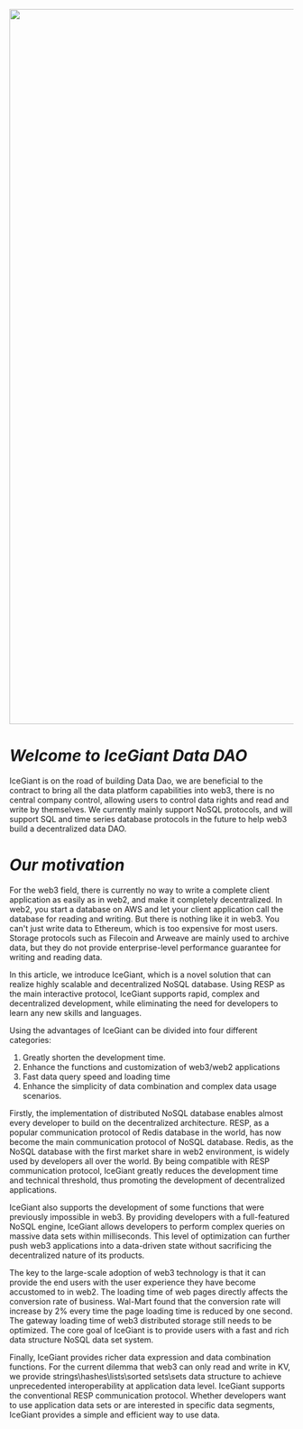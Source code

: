 


<p align="center">
<img width="1269" alt="image" src="https://user-images.githubusercontent.com/34047788/196197243-3f55260e-0c9b-402b-9637-4075d332d89c.png">
</p>


# ***Welcome to IceGiant Data DAO***
IceGiant is on the road of building Data Dao, we are beneficial to the contract to bring all the data platform capabilities into web3, there is no central company control, allowing users to control data rights and read and write by themselves. We currently mainly support NoSQL protocols, and will support SQL and time series database protocols in the future to help web3 build a decentralized data DAO.

# ***Our motivation***

For the web3 field, there is currently no way to write a complete client application as easily as in web2, and make it completely decentralized. In web2, you start a database on AWS and let your client application call the database for reading and writing. But there is nothing like it in web3. You can't just write data to Ethereum, which is too expensive for most users. Storage protocols such as Filecoin and Arweave are mainly used to archive data, but they do not provide enterprise-level performance guarantee for writing and reading data.

In this article, we introduce IceGiant, which is a novel solution that can realize highly scalable and decentralized NoSQL database. Using RESP as the main interactive protocol, IceGiant supports rapid, complex and decentralized development, while eliminating the need for developers to learn any new skills and languages.

Using the advantages of IceGiant can be divided into four different categories:
1. Greatly shorten the development time.
2. Enhance the functions and customization of web3/web2 applications
3. Fast data query speed and loading time
4. Enhance the simplicity of data combination and complex data usage scenarios.

Firstly, the implementation of distributed NoSQL database enables almost every developer to build on the decentralized architecture. RESP, as a popular communication protocol of Redis database in the world, has now become the main communication protocol of NoSQL database. Redis, as the NoSQL database with the first market share in web2 environment, is widely used by developers all over the world. By being compatible with RESP communication protocol, IceGiant greatly reduces the development time and technical threshold, thus promoting the development of decentralized applications.

IceGiant also supports the development of some functions that were previously impossible in web3. By providing developers with a full-featured NoSQL engine, IceGiant allows developers to perform complex queries on massive data sets within milliseconds. This level of optimization can further push web3 applications into a data-driven state without sacrificing the decentralized nature of its products.

The key to the large-scale adoption of web3 technology is that it can provide the end users with the user experience they have become accustomed to in web2. The loading time of web pages directly affects the conversion rate of business. Wal-Mart found that the conversion rate will increase by 2% every time the page loading time is reduced by one second. The gateway loading time of web3 distributed storage still needs to be optimized. The core goal of IceGiant is to provide users with a fast and rich data structure NoSQL data set system.

Finally, IceGiant provides richer data expression and data combination functions. For the current dilemma that web3 can only read and write in KV, we provide strings\hashes\lists\sorted sets\sets data structure to achieve unprecedented interoperability at application data level. IceGiant supports the conventional RESP communication protocol. Whether developers want to use application data sets or are interested in specific data segments, IceGiant provides a simple and efficient way to use data.
